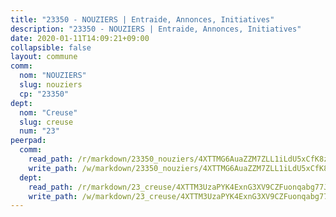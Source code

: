 ```yaml
---
title: "23350 - NOUZIERS | Entraide, Annonces, Initiatives"
description: "23350 - NOUZIERS | Entraide, Annonces, Initiatives"
date: 2020-01-11T14:09:21+09:00
collapsible: false
layout: commune
comm:
  nom: "NOUZIERS"
  slug: nouziers
  cp: "23350"
dept:
  nom: "Creuse"
  slug: creuse
  num: "23"
peerpad:
  comm:
    read_path: /r/markdown/23350_nouziers/4XTTMG6AuaZZM7ZLL1iLdU5xCfK8zJmrKtH6D2cirU2AaVHiu
    write_path: /w/markdown/23350_nouziers/4XTTMG6AuaZZM7ZLL1iLdU5xCfK8zJmrKtH6D2cirU2AaVHiu-K3TgUTG1VnQH3NfUEV1Y3aoaqGhYGubuHtVKFezEiFX1BK9gfPgaGRc1QGo172PUSomTW9DQ8diii8MbEKwqjAragbVuPFDfh5qQStejqAXkSHDMtenJSH9K8LRwrDMa743NHybj
  dept:
    read_path: /r/markdown/23_creuse/4XTTM3UzaPYK4ExnG3XV9CZFuonqabg77JTNiqvJ5MQS23jj7
    write_path: /w/markdown/23_creuse/4XTTM3UzaPYK4ExnG3XV9CZFuonqabg77JTNiqvJ5MQS23jj7-K3TgUKE86JxR4JSYXC5aZe6fqBSBprUrmaVFUW2jmdnpHS2xDyA3bckVFWgGTEWFg2GMkYcK4FztBw3HJgWqQMWmUjaPRWNNPUiVES6qbqTDLs9pxQ3uHzULq9XSj5J8FTp6MDn1
---
```


